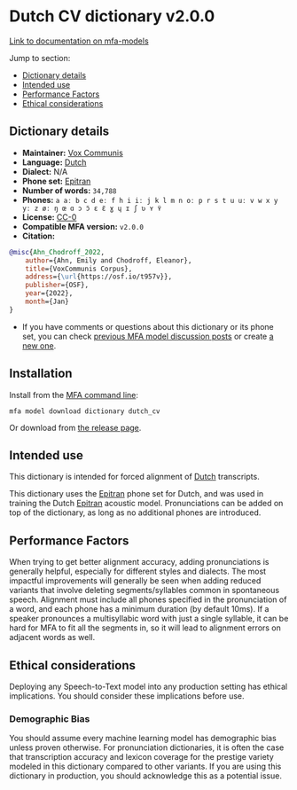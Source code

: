 
# Dutch CV dictionary v2.0.0

[Link to documentation on mfa-models](https://mfa-models.readthedocs.io/en/main/dictionary/dutch_cv.html)

Jump to section:

- [Dictionary details](#dictionary-details)
- [Intended use](#intended-use)
- [Performance Factors](#performance-factors)
- [Ethical considerations](#ethical-considerations)

## Dictionary details

- **Maintainer:** [Vox Communis](https://osf.io/t957v/)
- **Language:** [Dutch](https://en.wikipedia.org/wiki/Dutch_language)
- **Dialect:** N/A
- **Phone set:** [Epitran](https://github.com/dmort27/epitran)
- **Number of words:** `34,788`
- **Phones:** `a aː b c d eː f h i iː j k l m n oː p r s t u uː v w x y yː z øː ŋ œ ɑ ɔ ɔ̈ ɛ ɛ̈ ɣ ɥ ɪ ʃ ʋ ʏ ʏ̈`
- **License:** [CC-0](https://creativecommons.org/publicdomain/zero/1.0/)
- **Compatible MFA version:** `v2.0.0`
- **Citation:**

```bibtex
@misc{Ahn_Chodroff_2022,
	author={Ahn, Emily and Chodroff, Eleanor},
	title={VoxCommunis Corpus},
	address={\url{https://osf.io/t957v}},
	publisher={OSF},
	year={2022},
	month={Jan}
}
```

- If you have comments or questions about this dictionary or its phone set, you can check [previous MFA model discussion posts](https://github.com/MontrealCorpusTools/mfa-models/discussions?discussions_q=Dutch+CV+dictionary+v2.0.0) or create [a new one](https://github.com/MontrealCorpusTools/mfa-models/discussions/new).

## Installation

Install from the [MFA command line](https://montreal-forced-aligner.readthedocs.io/en/latest/user_guide/models/index.html):

```
mfa model download dictionary dutch_cv
```

Or download from [the release page](https://github.com/MontrealCorpusTools/mfa-models/releases/tag/dictionary-dutch_cv-v2.0.0).

## Intended use

This dictionary is intended for forced alignment of [Dutch](https://en.wikipedia.org/wiki/Dutch_language) transcripts.

This dictionary uses the [Epitran](https://github.com/dmort27/epitran) phone set for Dutch, and was used in training the Dutch [Epitran](https://github.com/dmort27/epitran) acoustic model. Pronunciations can be added on top of the dictionary, as long as no additional phones are introduced.

## Performance Factors

When trying to get better alignment accuracy, adding pronunciations is generally helpful, especially for different styles and dialects. The most impactful improvements will generally be seen when adding reduced variants that involve deleting segments/syllables common in spontaneous speech.  Alignment must include all phones specified in the pronunciation of a word, and each phone has a minimum duration (by default 10ms). If a speaker pronounces a multisyllabic word with just a single syllable, it can be hard for MFA to fit all the segments in, so it will lead to alignment errors on adjacent words as well.

## Ethical considerations

Deploying any Speech-to-Text model into any production setting has ethical implications. You should consider these implications before use.

### Demographic Bias

You should assume every machine learning model has demographic bias unless proven otherwise. For pronunciation dictionaries, it is often the case that transcription accuracy and lexicon coverage for the prestige variety modeled in this dictionary compared to other variants. If you are using this dictionary in production, you should acknowledge this as a potential issue.
